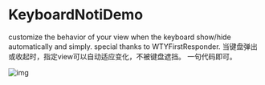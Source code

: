# KeyboardNotiDemo
customize the behavior of your view when the keyboard show/hide automatically and simply. special thanks to WTYFirstResponder.
当键盘弹出或收起时，指定view可以自动适应变化，不被键盘遮挡。
一句代码即可。

![img](https://github.com/xiaosao6/KeyboardNotiDemo/blob/master/demo.gif)

